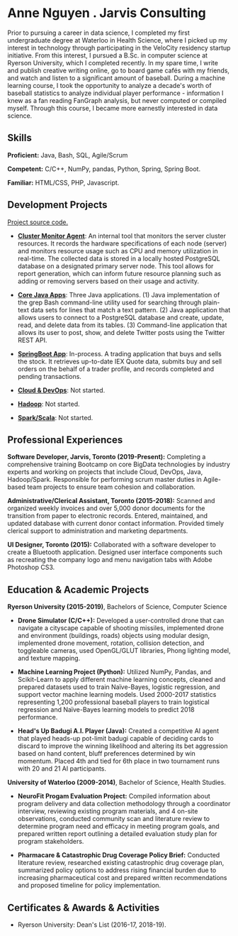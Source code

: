 # Anne Nguyen . Jarvis Consulting

Prior to pursuing a career in data science, I completed my first undergraduate degree at Waterloo in Health Science, where I picked up my interest in technology through participating in the VeloCity residency startup initiative. From this interest, I pursued a B.Sc. in computer science at Ryerson University, which I completed recently. In my spare time, I write and publish creative writing online, go to board game cafés with my friends, and watch and listen to a significant amount of baseball. During a machine learning course, I took the opportunity to analyze a decade's worth of baseball statistics to analyze individual player performance - information I knew as a fan reading FanGraph analysis, but never computed or compiled myself. Through this course, I became more earnestly interested in data science.

## Skills

**Proficient:** Java, Bash, SQL, Agile/Scrum

**Competent:**  C/C++, NumPy, pandas, Python, Spring, Spring Boot.

**Familiar:** HTML/CSS, PHP, Javascript. 

## Development Projects

[Project source code.](https://github.com/jarviscanada/jarvis_data_eng_anne)

- **[Cluster Monitor Agent](./linux_sql)**: An internal tool that monitors the server cluster resources. It records the hardware specifications of each node (server) and monitors resource usage such as CPU and memory utilization in real-time. The collected data is stored in a locally hosted PostgreSQL database on a designated primary server node. This tool allows for report generation, which can inform future resource planning such as adding or removing servers based on their usage and activity.

- **[Core Java Apps](./core_java)**: Three Java applications. (1) Java implementation of the grep Bash command-line utility used for searching through plain-text data sets for lines that match a text pattern. (2) Java application that allows users to connect to a PostgreSQL database and create, update, read, and delete data from its tables. (3) Command-line application that allows its user to post, show, and delete Twitter posts using the Twitter REST API.

- **[SpringBoot App](./springboot)**: In-process. A trading application that buys and sells the stock. It retrieves up-to-date IEX Quote data, submits buy and sell orders on the behalf of a trader profile, and records completed and pending transactions.

- **[Cloud & DevOps](./cloud_devops)**: Not started.
- **[Hadoop](./hadoop)**: Not started.
- **[Spark/Scala](./spark)**:  Not started.

## Professional Experiences

**Software Developer,  Jarvis, Toronto (2019-Present):** Completing a comprehensive training Bootcamp on core BigData technologies by industry experts and working on projects that include Cloud, DevOps, Java, Hadoop/Spark. Responsible for performing scrum master duties in Agile-based team projects to ensure team cohesion and collaboration.

**Administrative/Clerical Assistant, Toronto (2015-2018):** Scanned and organized weekly invoices and over 5,000 donor documents for the transition from paper to electronic records. Entered, maintained, and updated database with current donor contact information. Provided timely clerical support to administration and marketing departments.

**UI Designer, Toronto (2015):** Collaborated with a software developer to create a Bluetooth application. Designed user interface components such as recreating the company logo and menu navigation tabs with Adobe Photoshop CS3.

## Education & Academic Projects

**Ryerson University (2015-2019)**, Bachelors of Science, Computer Science
- **Drone Simulator (C/C++):** Developed a user-controlled drone that can navigate a cityscape capable of shooting missiles, implemented drone and environment (buildings, roads) objects using modular design, implemented drone movement, rotation, collision detection, and toggleable cameras, used OpenGL/GLUT libraries, Phong lighting model, and texture mapping.

- **Machine Learning Project (Python):** Utilized NumPy, Pandas, and Scikit-Learn to apply different machine learning concepts, cleaned and prepared datasets used to train Naïve-Bayes, logistic regression, and support vector machine learning models. Used 2000-2017 statistics representing 1,200 professional baseball players to train logistical regression and Naïve-Bayes learning models to predict 2018 performance.

- **Head's Up Badugi A.I. Player (Java):** Created a competitive AI agent that played heads-up pot-limit badugi capable of deciding cards to discard to improve the winning likelihood and altering its bet aggression based on hand content, bluff preferences determined by win momentum. Placed 4th and tied for 6th place in two tournament runs with 20 and 21 AI participants.

**University of Waterloo (2009-2014)**, Bachelor of Science, Health Studies.

- **NeuroFit Progam Evaluation Project:** Compiled information about program delivery and data collection methodology through a coordinator interview, reviewing existing program materials, and 4 on-site observations, conducted community scan and literature review to determine program need and efficacy in meeting program goals, and prepared written report outlining a detailed evaluation study plan for program stakeholders.

- **Pharmacare & Catastrophic Drug Coverage Policy Brief:** Conducted literature review, researched existing catastrophic drug coverage plan, summarized policy options to address rising financial burden due to increasing pharmaceutical cost and prepared written recommendations and proposed timeline for policy implementation.

## Certificates & Awards & Activities

- Ryerson University: Dean's List (2016-17, 2018-19).